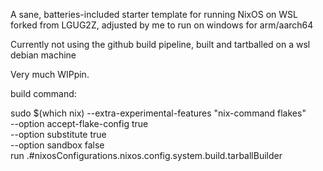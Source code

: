A sane, batteries-included starter template for running NixOS on WSL forked from LGUG2Z, adjusted by me to run on windows for arm/aarch64

Currently not using the github build pipeline, built and tartballed on a wsl debian machine

Very much WIPpin.

build command:

sudo $(which nix) --extra-experimental-features "nix-command flakes" \
  --option accept-flake-config true \
  --option substitute true \
  --option sandbox false \
  run .#nixosConfigurations.nixos.config.system.build.tarballBuilder
